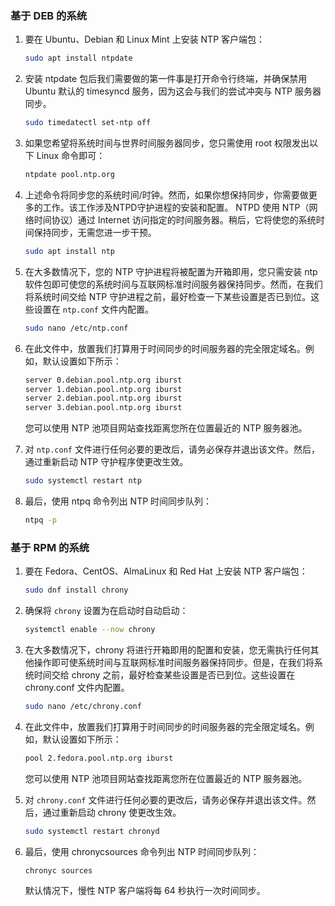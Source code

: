 ### 基于 DEB 的系统

1. 要在 Ubuntu、Debian 和 Linux Mint 上安装 NTP 客户端包：

   ```bash
   sudo apt install ntpdate
   ```

2. 安装 ntpdate 包后我们需要做的第一件事是打开命令行终端，并确保禁用 Ubuntu 默认的 timesyncd 服务，因为这会与我们的尝试冲突与 NTP 服务器同步。

   ```bash
   sudo timedatectl set-ntp off
   ```

3. 如果您希望将系统时间与世界时间服务器同步，您只需使用 root 权限发出以下 Linux 命令即可：

   ```bash
   ntpdate pool.ntp.org
   ```

4. 上述命令将同步您的系统时间/时钟。然而，如果你想保持同步，你需要做更多的工作。该工作涉及NTPD守护进程的安装和配置。 NTPD 使用 NTP（网络时间协议）通过 Internet 访问指定的时间服务器。稍后，它将使您的系统时间保持同步，无需您进一步干预。

   ```bash
   sudo apt install ntp
   ```

5. 在大多数情况下，您的 NTP 守护进程将被配置为开箱即用，您只需安装 ntp 软件包即可使您的系统时间与互联网标准时间服务器保持同步。然而，在我们将系统时间交给 NTP 守护进程之前，最好检查一下某些设置是否已到位。这些设置在 `ntp.conf` 文件内配置。

   ```bash
   sudo nano /etc/ntp.conf
   ```

6. 在此文件中，放置我们打算用于时间同步的时间服务器的完全限定域名。例如，默认设置如下所示：

   ```bash
   server 0.debian.pool.ntp.org iburst
   server 1.debian.pool.ntp.org iburst
   server 2.debian.pool.ntp.org iburst
   server 3.debian.pool.ntp.org iburst
   ```

   您可以使用 NTP 池项目网站查找距离您所在位置最近的 NTP 服务器池。

7. 对 `ntp.conf` 文件进行任何必要的更改后，请务必保存并退出该文件。然后，通过重新启动 NTP 守护程序使更改生效。

   ```bash
   sudo systemctl restart ntp
   ```

8. 最后，使用 ntpq 命令列出 NTP 时间同步队列：

   ```bash
   ntpq -p
   ```

### 基于 RPM 的系统

1. 要在 Fedora、CentOS、AlmaLinux 和 Red Hat 上安装 NTP 客户端包：

   ```bash
   sudo dnf install chrony
   ```

2. 确保将 `chrony` 设置为在启动时自动启动：

   ```bash
   systemctl enable --now chrony
   ```

3. 在大多数情况下，chrony 将进行开箱即用的配置和安装，您无需执行任何其他操作即可使系统时间与互联网标准时间服务器保持同步。但是，在我们将系统时间交给 chrony 之前，最好检查某些设置是否已到位。这些设置在 chrony.conf 文件内配置。

   ```bash
   sudo nano /etc/chrony.conf
   ```

4. 在此文件中，放置我们打算用于时间同步的时间服务器的完全限定域名。例如，默认设置如下所示：

   ```bash
   pool 2.fedora.pool.ntp.org iburst
   ```

   您可以使用 NTP 池项目网站查找距离您所在位置最近的 NTP 服务器池。

5. 对 `chrony.conf` 文件进行任何必要的更改后，请务必保存并退出该文件。然后，通过重新启动 chrony 使更改生效。

   ```bash
   sudo systemctl restart chronyd
   ```

6. 最后，使用 chronycsources 命令列出 NTP 时间同步队列：

   ```bash
   chronyc sources
   ```

   默认情况下，慢性 NTP 客户端将每 64 秒执行一次时间同步。